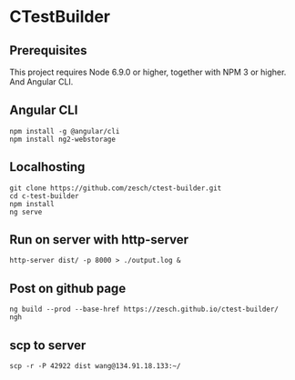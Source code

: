 # CTestBuilder

## Prerequisites
This project requires Node 6.9.0 or higher, together with NPM 3 or higher. And Angular CLI.

## Angular CLI
```
npm install -g @angular/cli
npm install ng2-webstorage
```

## Localhosting
```
git clone https://github.com/zesch/ctest-builder.git
cd c-test-builder
npm install
ng serve
```

## Run on server with http-server
```http-server dist/ -p 8000 > ./output.log &```

## Post on github page
```
ng build --prod --base-href https://zesch.github.io/ctest-builder/
ngh
```

## scp to server
```scp -r -P 42922 dist wang@134.91.18.133:~/```
